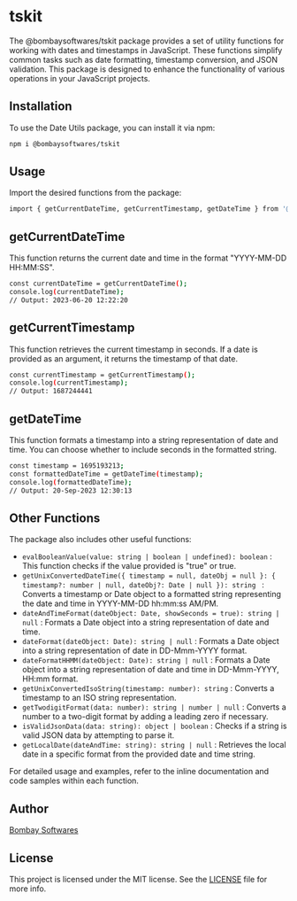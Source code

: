 # tskit

The @bombaysoftwares/tskit package provides a set of utility functions for working with dates and timestamps in JavaScript. These functions simplify common tasks such as date formatting, timestamp conversion, and JSON validation. This package is designed to enhance the functionality of various operations in your JavaScript projects.

## Installation

To use the Date Utils package, you can install it via npm:

```bash
npm i @bombaysoftwares/tskit
```

## Usage

Import the desired functions from the package:

```bash
import { getCurrentDateTime, getCurrentTimestamp, getDateTime } from '@bombaysoftwares/tskit';
```

## getCurrentDateTime

This function returns the current date and time in the format "YYYY-MM-DD HH:MM:SS".

```bash
const currentDateTime = getCurrentDateTime();
console.log(currentDateTime);
// Output: 2023-06-20 12:22:20
```

## getCurrentTimestamp

This function retrieves the current timestamp in seconds. If a date is provided as an argument, it returns the timestamp of that date.

```bash
const currentTimestamp = getCurrentTimestamp();
console.log(currentTimestamp);
// Output: 1687244441
```

## getDateTime

This function formats a timestamp into a string representation of date and time. You can choose whether to include seconds in the formatted string.

```bash
const timestamp = 1695193213;
const formattedDateTime = getDateTime(timestamp);
console.log(formattedDateTime);
// Output: 20-Sep-2023 12:30:13
```
## Other Functions

The package also includes other useful functions:

- `evalBooleanValue(value: string | boolean | undefined): boolean` : This function checks if the value provided is "true" or true.
- `getUnixConvertedDateTime({ timestamp = null, dateObj = null }: { timestamp?: number | null, dateObj?: Date | null }): string ` : Converts a timestamp or Date object to a formatted string representing the date and time in YYYY-MM-DD hh:mm:ss AM/PM.
- `dateAndTimeFormat(dateObject: Date, showSeconds = true): string | null` : Formats a Date object into a string representation of date and time.
- `dateFormat(dateObject: Date): string | null` : Formats a Date object into a string representation of date in DD-Mmm-YYYY format.
- `dateFormatHHMM(dateObject: Date): string | null` : Formats a Date object into a string representation of date and time in DD-Mmm-YYYY, HH:mm format.
- `getUnixConvertedIsoString(timestamp: number): string` :  Converts a timestamp to an ISO string representation.
- `getTwodigitFormat(data: number): string | number | null` : Converts a number to a two-digit format by adding a leading zero if necessary.
- `isValidJsonData(data: string): object | boolean` : Checks if a string is valid JSON data by attempting to parse it.
- `getLocalDate(dateAndTime: string): string | null` : Retrieves the local date in a specific format from the provided date and time string.


For detailed usage and examples, refer to the inline documentation and code samples within each function.

## Author

[Bombay Softwares](https://www.bombaysoftwares.com/)

## License

This project is licensed under the MIT license. See the [LICENSE](LICENSE) file for more info.